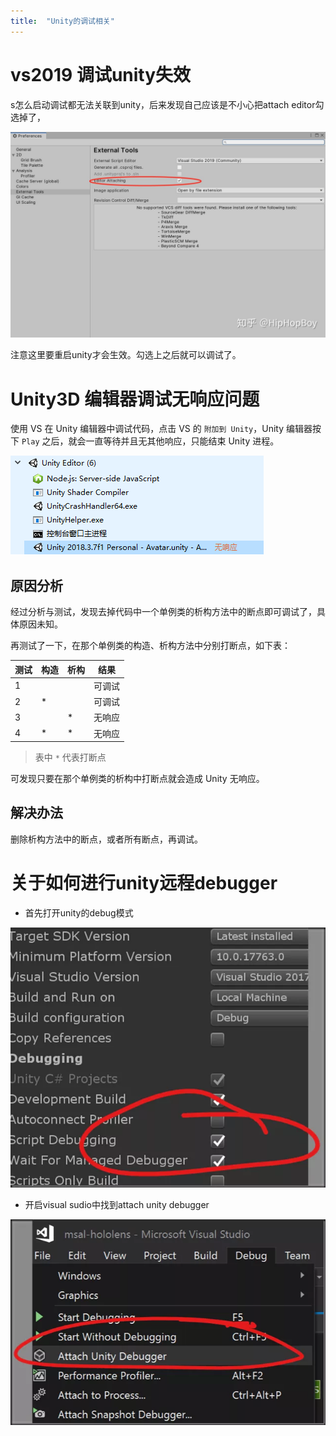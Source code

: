 ```yaml
---
title:  "Unity的调试相关"
---
```


# vs2019 调试unity失效

s怎么启动调试都无法关联到unity，后来发现自己应该是不小心把attach editor勾选掉了，

![img](../../public/images/2020-03-01-unity-debug/v2-8a3a1f8d3c6ed7317f18e2ac89620a38_1440w.jpg)

注意这里要重启unity才会生效。勾选上之后就可以调试了。

# Unity3D 编辑器调试无响应问题

使用 VS 在 Unity 编辑器中调试代码，点击 VS 的 `附加到 Unity`，Unity 编辑器按下 `Play` 之后，就会一直等待并且无其他响应，只能结束 Unity 进程。

![img](../../public/images/2020-03-01-unity-debug/%E4%BB%BB%E5%8A%A1%E7%AE%A1%E7%90%86%E5%99%A8%E4%B8%ADUnity%E6%97%A0%E5%93%8D%E5%BA%94.png)

## 原因分析

经过分析与测试，发现去掉代码中一个单例类的析构方法中的断点即可调试了，具体原因未知。

再测试了一下，在那个单例类的构造、析构方法中分别打断点，如下表：

|测试|构造|析构|结果|
|-|-|-|-|
|1|||可调试|
|2|\*||可调试|
|3||\*|无响应|
|4|\*|\*|无响应|

> 表中 `*` 代表打断点

可发现只要在那个单例类的析构中打断点就会造成 Unity 无响应。

## 解决办法

删除析构方法中的断点，或者所有断点，再调试。

# 关于如何进行unity远程debugger

- 首先打开unity的debug模式

![](../../public/images/2020-03-01-unity-debug/2019-06-21-18-19-45.png)

- 开启visual sudio中找到attach unity debugger

![](../../public/images/2020-03-01-unity-debug/2019-06-21-18-20-01.png)